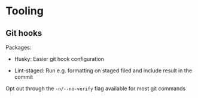 # Tooling

## Git hooks

Packages:

- Husky: Easier git hook configuration

- Lint-staged: Run e.g. formatting on staged filed and include result in the commit

Opt out through the `-n/--no-verify` flag available for most git commands
